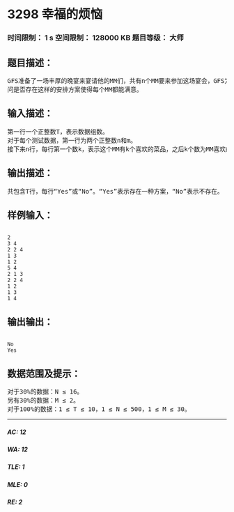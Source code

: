 # 3298 幸福的烦恼   
### 时间限制： 1 s     空间限制： 128000 KB     题目等级： 大师  
## 题目描述：  

<pre>
GFS准备了一场丰厚的晚宴来宴请他的MM们，共有n个MM要来参加这场宴会，GFS为她们准备了m种菜品。但并不是每个 MM都喜欢所有的菜，每个MM都有自己喜欢吃菜品，而如果餐桌上相邻两个MM有共同喜欢的菜，她们就会互相争抢。为了维护世界的和谐，聪明的 GFS必须合理安排好他的MM们的座次。每张餐桌都是圆形的，GFS拥有足够多的桌子来安排他的 MM，但是为了防止MM们产生孤单的感觉，不允许有MM单桌的情形，也就是说每张桌子至少有两个MM。当然了，每个MM都不能与旁边的两个MM有共同喜欢吃的菜。
问是否存在这样的安排方案使得每个MM都能满意。
</pre>
  
  
## 输入描述：  

<pre>
第一行一个正整数T，表示数据组数。
对于每个测试数据，第一行为两个正整数n和m。
接下来n行，每行第一个数k，表示这个MM有k个喜欢的菜品，之后k个数为MM喜欢的菜品的编号。菜品编号为1到m。
</pre>
  
  
## 输出描述：  

<pre>
共包含T行，每行“Yes”或“No”。“Yes”表示存在一种方案，“No”表示不存在。
</pre>
  
  
## 样例输入：  

<pre><code>
2
3 4
2 2 4
1 3
1 2
5 4
2 1 3
2 2 4
1 2
1 3
1 4
</code></pre>
  
  
## 输出输出：  

<pre><code>
No
Yes
</code></pre>
  
  
## 数据范围及提示：  

<pre>
对于30%的数据：N ≤ 16。
另有30%的数据：M ≤ 2。
对于100%的数据：1 ≤ T ≤ 10，1 ≤ N ≤ 500，1 ≤ M ≤ 30。
</pre>
  
  
***  

##### AC: 12  
##### WA: 12  
##### TLE: 1  
##### MLE: 0  
##### RE: 2  

